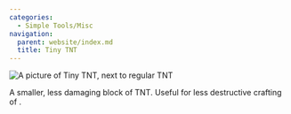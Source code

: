 ```yaml
---
categories:
  - Simple Tools/Misc
navigation:
  parent: website/index.md
  title: Tiny TNT
---
```


![A picture of Tiny TNT, next to regular TNT](../../assets/large/tiny_tnt2.png)

A smaller, less damaging block of TNT. Useful for less destructive crafting of <ItemLink id="quantum_entangled_singularity" />.

<RecipeFor id="tiny_tnt" />
